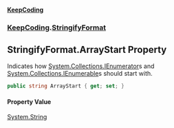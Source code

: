 #### [KeepCoding](index.md 'index')
### [KeepCoding](KeepCoding.md 'KeepCoding').[StringifyFormat](StringifyFormat.md 'KeepCoding.StringifyFormat')
## StringifyFormat.ArrayStart Property
Indicates how [System.Collections.IEnumerator](https://docs.microsoft.com/en-us/dotnet/api/System.Collections.IEnumerator 'System.Collections.IEnumerator')s and [System.Collections.IEnumerable](https://docs.microsoft.com/en-us/dotnet/api/System.Collections.IEnumerable 'System.Collections.IEnumerable')s should start with.  
```csharp
public string ArrayStart { get; set; }
```
#### Property Value
[System.String](https://docs.microsoft.com/en-us/dotnet/api/System.String 'System.String')
